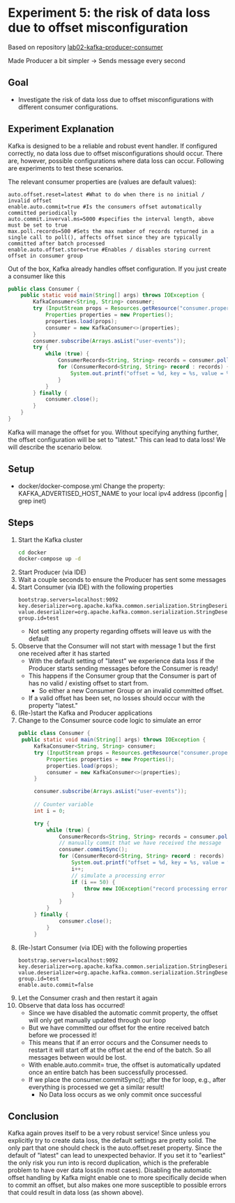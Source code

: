 # Experiment 5: the risk of data loss due to offset misconfiguration
Based on repository [lab02-kafka-producer-consumer](https://github.com/scs-edpo/lab02Part1-kafka-producer-consumer)

Made Producer a bit simpler -> Sends message every second

## Goal
* Investigate the risk of data loss due to offset misconfigurations with different consumer configurations.

## Experiment Explanation
Kafka is designed to be a reliable and robust event handler.
If configured correctly, no data loss due to offset misconfigurations should occur.
There are, however, possible configurations where data loss can occur.
Following are experiments to test these scenarios.

The relevant consumer properties are (values are default values):
```properties
auto.offset.reset=latest #What to do when there is no initial / invalid offset
enable.auto.commit=true #Is the consumers offset automatically committed periodically
auto.commit.inverval.ms=5000 #specifies the interval length, above must be set to true
max.poll.records=500 #Sets the max number of records returned in a single call to poll(), affects offset since they are typically committed after batch processed
enable.auto.offset.store=true #Enables / disables storing current offset in consumer group
```


Out of the box, Kafka already handles offset configuration. If you just create a consumer like this
```java
public class Consumer {
    public static void main(String[] args) throws IOException {
        KafkaConsumer<String, String> consumer;
        try (InputStream props = Resources.getResource("consumer.properties").openStream()) {
            Properties properties = new Properties();
            properties.load(props);
            consumer = new KafkaConsumer<>(properties);
        }
        consumer.subscribe(Arrays.asList("user-events"));
        try {
            while (true) {
                ConsumerRecords<String, String> records = consumer.poll(Duration.ofMillis(100));
                for (ConsumerRecord<String, String> record : records) {
                    System.out.printf("offset = %d, key = %s, value = %s%n", record.offset(), record.key(), record.value());
                }
            }
        } finally {
            consumer.close();
        }
    }
}
```
Kafka will manage the offset for you.
Without specifying anything further, the offset configuration will be set to "latest."
This can lead to data loss!
We will describe the scenario below.


## Setup
* docker/docker-compose.yml Change the property: KAFKA_ADVERTISED_HOST_NAME to your local ipv4 address (ipconfig | grep
  inet)

## Steps
1. Start the Kafka cluster
    ```bash
    cd docker
    docker-compose up -d
    ```
2. Start Producer (via IDE)
3. Wait a couple seconds to ensure the Producer has sent some messages
3. Start Consumer (via IDE) with the following properties
   ```properties
   bootstrap.servers=localhost:9092
   key.deserializer=org.apache.kafka.common.serialization.StringDeserializer
   value.deserializer=org.apache.kafka.common.serialization.StringDeserializer
   group.id=test
   ```
   * Not setting any property regarding offsets will leave us with the default
5. Observe that the Consumer will not start with message 1 but the first one received after it has started
   * With the default setting of "latest" we experience data loss if the Producer starts sending messages before the Consumer is ready!
   * This happens if the Consumer group that the Consumer is part of has no valid / existing offset to start from.
     * So either a new Consumer Group or an invalid committed offset.
   * If a valid offset has been set, no losses should occur with the property "latest."
6. (Re-)start the Kafka and Producer applications
7. Change to the Consumer source code logic to simulate an error
   ```java
   public class Consumer {
    public static void main(String[] args) throws IOException {
        KafkaConsumer<String, String> consumer;
        try (InputStream props = Resources.getResource("consumer.properties").openStream()) {
            Properties properties = new Properties();
            properties.load(props);
            consumer = new KafkaConsumer<>(properties);
        }

        consumer.subscribe(Arrays.asList("user-events"));
        
        // Counter variable
        int i = 0;

        try {
            while (true) {
                ConsumerRecords<String, String> records = consumer.poll(Duration.ofMillis(100));
                // manually commit that we have received the message
                consumer.commitSync();
                for (ConsumerRecord<String, String> record : records) {
                    System.out.printf("offset = %d, key = %s, value = %s%n", record.offset(), record.key(), record.value());
                    i++;
                    // simulate a processing error
                    if (i == 50) {
                        throw new IOException("record processing error");
                    }
                }
            }
        } finally {
                consumer.close();
            }
        }
   ```
8. (Re-)start Consumer (via IDE) with the following properties
   ```properties
   bootstrap.servers=localhost:9092
   key.deserializer=org.apache.kafka.common.serialization.StringDeserializer
   value.deserializer=org.apache.kafka.common.serialization.StringDeserializer
   group.id=test
   enable.auto.commit=false
   ```
9. Let the Consumer crash and then restart it again
10. Observe that data loss has occurred!
    * Since we have disabled the automatic commit property, the offset will only get manually updated through our loop
    * But we have committed our offset for the entire received batch before we processed it!
    * This means that if an error occurs and the Consumer needs to restart it will start off at the offset at the end of the batch. So all messages between would be lost.
    * With enable.auto.commit= true, the offset is automatically updated once an entire batch has been successfully processed.
    * If we place the consumer.commitSync(); after the for loop, e.g., after everything is processed we get a similar result!
      * No Data loss occurs as we only commit once successful


## Conclusion
Kafka again proves itself to be a very robust service! Since unless you explicitly try to create data loss, the default 
settings are pretty solid.
The only part that one should check is the auto.offset.reset property.
Since the default of "latest" can lead to unexpected behavior.
If you set it to "earliest" the only risk you run into is record duplication,
which is the preferable problem to have over data loss(in most cases).
Disabling the automatic offset handling by Kafka might enable one to more specifically decide when to commit an offset,
but also makes one more susceptible to possible errors that could result in data loss (as shown above).

